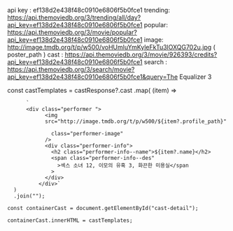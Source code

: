 api key : ef138d2e438f48c0910e6806f5b0fce1
trending: https://api.themoviedb.org/3/trending/all/day?api_key=ef138d2e438f48c0910e6806f5b0fce1
popular: https://api.themoviedb.org/3/movie/popular?api_key=ef138d2e438f48c0910e6806f5b0fce1
image: http://image.tmdb.org/t/p/w500/voHUmluYmKyleFkTu3lOXQG702u.jpg ( poster_path )
cast : https://api.themoviedb.org/3/movie/926393/credits?api_key=ef138d2e438f48c0910e6806f5b0fce1
search : https://api.themoviedb.org/3/search/movie?api_key=ef138d2e438f48c0910e6806f5b0fce1&query=The Equalizer 3

const castTemplates = castResponse?.cast
      .map(
        (item) =>
        
          `           
          <div class="performer ">
                <img
                src="http://image.tmdb.org/t/p/w500/${item?.profile_path}"

                  class="performer-image"
                />
                <div class="performer-info">
                  <h2 class="performer-info--name">${item?.name}</h2>
                  <span class="performer-info--des"
                    >섹스 소녀 12, 이모의 유혹 3, 화끈한 미용실</span
                  >
                </div>
              </div>`
      )
      .join("");
   
    const containerCast = document.getElementById("cast-detail");
  
    containerCast.innerHTML = castTemplates;